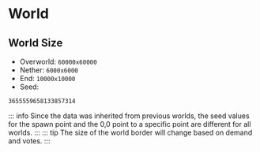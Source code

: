 # World
## World Size
- Overworld: `60000x60000`
- Nether: `6000x6000`
- End: `10000x10000`
- Seed:
```
3655559658133857314
```
::: info 
Since the data was inherited from previous worlds, the seed values ​​for the spawn point and the 0,0 point to a specific point are different for all worlds.
:::
::: tip 
The size of the world border will change based on demand and votes.
:::
